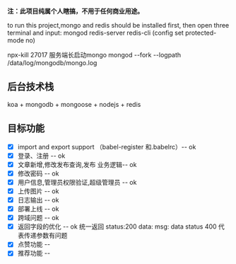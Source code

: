 __注：此项目纯属个人瞎搞，不用于任何商业用途。__

to run this project,mongo and redis should be installed first, then open three terminal and input:
mongod
redis-server
redis-cli (config set protected-mode no)


npx-kill 27017
服务端长启动mongo
mongod --fork --logpath /data/log/mongodb/mongo.log

## 后台技术栈
koa + mongodb + mongoose + nodejs + redis


## 目标功能


- [x] import and export support （babel-register 和.babelrc）-- ok
- [x] 登录、注册 -- ok
- [x] 文章新增,修改发布查询,发布 业务逻辑-- ok
- [x] 修改密码 -- ok
- [x] 用户信息,管理员权限验证,超级管理员 -- ok
- [x] 上传图片 -- ok
- [x] 日志输出 -- ok
- [x] 部署上线 -- ok
- [x] 跨域问题 -- ok
- [x] 返回字段的优化 -- ok  统一返回 status:200 data: msg:  data  status 400 代表传递参数有问题
- [x] 点赞功能 -- 
- [x] 推荐功能 -- 
<!-- - [x] 文章有公开和加密功能功能 --  加密的文章只有管理员和admin -->